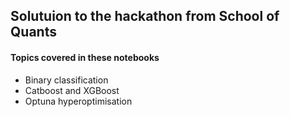 <h2>Solutuion to the hackathon from School of Quants</h2>

<h4>Topics covered in these notebooks</h4>
<ul>
  <li>Binary classification</li>
  <li>Catboost and XGBoost</li>
  <li>Optuna hyperoptimisation</li>
</ul>
